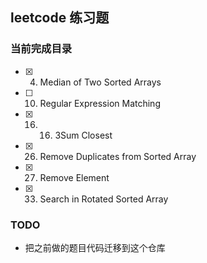 ## leetcode 练习题

### 当前完成目录 
- [x] 4. Median of Two Sorted Arrays
- [ ] 10. Regular Expression Matching
- [x] 16. 16. 3Sum Closest
- [x] 26. Remove Duplicates from Sorted Array
- [x] 27. Remove Element
- [x] 33. Search in Rotated Sorted Array

### TODO
- 把之前做的题目代码迁移到这个仓库
